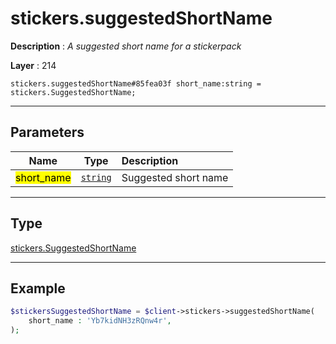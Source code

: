 # stickers.suggestedShortName

**Description** : *A suggested short name for a stickerpack*

**Layer** : 214

```tl
stickers.suggestedShortName#85fea03f short_name:string = stickers.SuggestedShortName;
```

---

## Parameters

| Name | Type | Description |
| :---: | :---: | :--- |
| <mark>short_name</mark> | [`string`](type/string) | Suggested short name |

---

## Type

[stickers.SuggestedShortName](type/stickers.SuggestedShortName)

---

## Example

```php
$stickersSuggestedShortName = $client->stickers->suggestedShortName(
	short_name : 'Yb7kidNH3zRQnw4r',
);
```